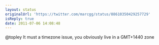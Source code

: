 ```yaml
---
layout: status
originalUrl: 'https://twitter.com/marcgg/status/88610350429257729'
isReply: true
date: 2011-07-06 14:08:48
---
```


@topley It must a timezone issue, you obviously live in a GMT+1440 zone

